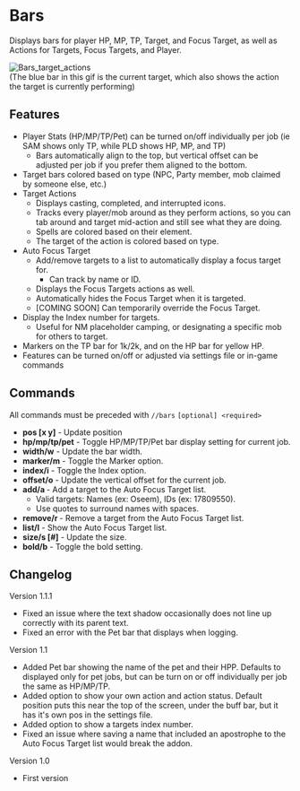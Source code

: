 # Bars
Displays bars for player HP, MP, TP, Target, and Focus Target, as well as Actions for Targets, Focus Targets, and Player.  

![Bars_target_actions](https://github.com/user-attachments/assets/c6d239db-4483-4272-8cbb-068706223b6a)  
(The blue bar in this gif is the current target, which also shows the action the target is currently performing)
## Features
- Player Stats (HP/MP/TP/Pet) can be turned on/off individually per job (ie SAM shows only TP, while PLD shows HP, MP, and TP)
  - Bars automatically align to the top, but vertical offset can be adjusted per job if you prefer them aligned to the bottom.
- Target bars colored based on type (NPC, Party member, mob claimed by someone else, etc.)
- Target Actions
  - Displays casting, completed, and interrupted icons.
  - Tracks every player/mob around as they perform actions, so you can tab around and target mid-action and still see what they are doing.
  - Spells are colored based on their element.
  - The target of the action is colored based on type.
- Auto Focus Target
  - Add/remove targets to a list to automatically display a focus target for.
    - Can track by name or ID.
  - Displays the Focus Targets actions as well.
  - Automatically hides the Focus Target when it is targeted.
  - [COMING SOON] Can temporarily override the Focus Target.
- Display the Index number for targets.
  - Useful for NM placeholder camping, or designating a specific mob for others to target.
- Markers on the TP bar for 1k/2k, and on the HP bar for yellow HP.
- Features can be turned on/off or adjusted via settings file or in-game commands

## Commands
All commands must be preceded with `//bars`
`[optional] <required>`
 - **pos [x y]** - Update position
 - **hp/mp/tp/pet** - Toggle HP/MP/TP/Pet bar display setting for current job.
 - **width/w** - Update the bar width.
 - **marker/m** - Toggle the Marker option.
 - **index/i** - Toggle the Index option.
 - **offset/o** - Update the vertical offset for the current job.
 - **add/a <target>** - Add a target to the Auto Focus Target list.
   - Valid targets: Names (ex: Oseem), IDs (ex: 17809550).
   - Use quotes to surround names with spaces.
 - **remove/r <target>** - Remove a target from the Auto Focus Target list.
 - **list/l** - Show the Auto Focus Target list.
 - **size/s [#]** - Update the size.
 - **bold/b** - Toggle the bold setting.

## Changelog

Version 1.1.1
- Fixed an issue where the text shadow occasionally does not line up correctly with its parent text.
- Fixed an error with the Pet bar that displays when logging.

Version 1.1
- Added Pet bar showing the name of the pet and their HPP. Defaults to displayed only for pet jobs, but can be turn on or off individually per job the same as HP/MP/TP.
- Added option to show your own action and action status. Default position puts this near the top of the screen, under the buff bar, but it has it's own pos in the settings file.
- Added option to show a targets index number.
- Fixed an issue where saving a name that included an apostrophe to the Auto Focus Target list would break the addon.

Version 1.0
- First version
